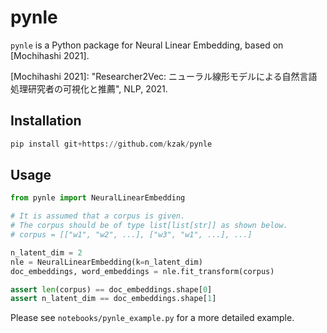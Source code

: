 # pynle

`pynle` is a Python package for Neural Linear Embedding, based on [Mochihashi 2021].

[Mochihashi 2021]: "Researcher2Vec: ニューラル線形モデルによる自然言語処理研究者の可視化と推薦", NLP, 2021.

## Installation

```py
pip install git+https://github.com/kzak/pynle
```

## Usage

```py
from pynle import NeuralLinearEmbedding

# It is assumed that a corpus is given.
# The corpus should be of type list[list[str]] as shown below.
# corpus = [["w1", "w2", ...], ["w3", "w1", ...], ...]

n_latent_dim = 2
nle = NeuralLinearEmbedding(k=n_latent_dim)
doc_embeddings, word_embeddings = nle.fit_transform(corpus)

assert len(corpus) == doc_embeddings.shape[0]
assert n_latent_dim == doc_embeddings.shape[1]
```

Please see `notebooks/pynle_example.py` for a more detailed example.
